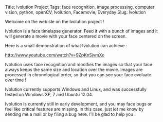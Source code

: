 Title: Ivolution Project
Tags: face recognition, image processing, computer vision, python, openCV, Ivolution, Facemovie, Everyday
Slug: Ivolution


Welcome on the webiste on the Ivolution project !

Ivolution is a face timelapse generator.
Feed it with a bunch of images and it will generate a movie with your face centered on the screen.

Here is a small demonstration of what Ivolution can achieve :

http://www.youtube.com/watch?v=9ZpKnSjvmXo

Ivolution uses face recognition and modifies the images so that your face always keeps the same size and location over the movie.
Images are processed in chronological order, so that you can see your face evoluate over time !

Ivolution currently supports Windows and Linux, and was successfully tested on Windows XP, 7 and Ubuntu 12.04.


Ivolution is currently still in early development, and you may face bugs or feel like critical features are missing.
In this case, just let me know by sending me a mail or by filing a bug here. I'll be glad to help you !
